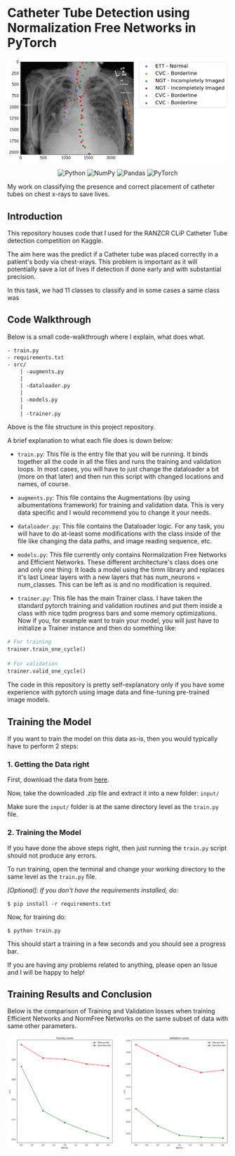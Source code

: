 # Catheter Tube Detection using Normalization Free Networks in PyTorch

<p align="center">
<img src="assets/__results___19_1.png" alt="Chest XRay with Annotated Catheter Tubes">
</p>

<p align="center">
<img alt="Python" src="https://img.shields.io/badge/python%20-%2314354C.svg?&style=for-the-badge&logo=python&logoColor=white"/>

<img alt="NumPy" src="https://img.shields.io/badge/numpy%20-%23013243.svg?&style=for-the-badge&logo=numpy&logoColor=white" />

<img alt="Pandas" src="https://img.shields.io/badge/pandas%20-%23150458.svg?&style=for-the-badge&logo=pandas&logoColor=white" />

<img alt="PyTorch" src="https://img.shields.io/badge/PyTorch%20-%23EE4C2C.svg?&style=for-the-badge&logo=PyTorch&logoColor=white" />
</p>

My work on classifying the presence and correct placement of catheter tubes on chest x-rays to save lives.

## Introduction

This repository houses code that I used for the RANZCR CLiP Catheter Tube detection competition on Kaggle.

The aim here was the predict if a Catheter tube was placed correctly in a patient's body via chest-xrays. This problem is important as it will potentially save a lot of lives if detection if done early and with substantial precision.

In this task, we had 11 classes to classify and in some cases a same class was 

## Code Walkthrough

Below is a small code-walkthrough where I explain, what does what.

```
- train.py
- requirements.txt
- src/
    | -augments.py
    |
    | -dataloader.py
    |
    | -models.py
    |
    | -trainer.py
```

Above is the file structure in this project repository.

A brief explanation to what each file does is down below:

* `train.py`: This file is the entry file that you will be running. It binds together all the code in all the files and runs the training and validation loops. In most cases, you will have to just change the dataloader a bit (more on that later) and then run this script with changed locations and names, of course.

* `augments.py`: This file contains the Augmentations (by using albumentations framework) for training and validation data. This is very data specific and I would recommend you to change it your needs.

* `dataloader.py`: This file contains the Dataloader logic. For any task, you will have to do at-least some modifications with the class inside of the file like changing the data paths, and image reading sequence, etc.

* `models.py`: This file currently only contains Normalization Free Networks and Efficient Networks. These different architecture's class does one and only one thing: It loads a model using the timm library and replaces it's last Linear layers with a new layers that has num_neurons = num_classes. This can be left as is and no modification is required.

* `trainer.py`: This file has the main Trainer class. I have taken the standard pytorch training and validation routines and put them inside a class with nice tqdm progress bars and some memory optimizations. Now if you, for example want to train your model, you will just have to initialize a Trainer instance and then do something like:

```python
# For training
trainer.train_one_cycle()

# For validation
trainer.valid_one_cycle()
```

The code in this repository is pretty self-explanatory only if you have some experience with pytorch using image data and fine-tuning pre-trained image models.

## Training the Model

If you want to train the model on this data as-is, then you would typically have to perform 2 steps:

### 1. Getting the Data right

First, download the data from [here](https://www.kaggle.com/c/ranzcr-clip-catheter-line-classification/data).

Now, take the downloaded .zip file and extract it into a new folder: `input/`

Make sure the `input/` folder is at the same directory level as the `train.py` file.

### 2. Training the Model

If you have done the above steps right, then just running the `train.py` script should not produce any errors.

To run training, open the terminal and change your working directory to the same level as the `train.py` file.

*[Optional]: If you don't have the requirements installed, do:*

```shell
$ pip install -r requirements.txt
```

Now, for training do:

```shell
$ python train.py
```

This should start a training in a few seconds and you should see a progress bar.

If you are having any problems related to anything, please open an Issue and I will be happy to help!

## Training Results and Conclusion

Below is the comparison of Training and Validation losses when training Efficient Networks and NormFree Networks on the same subset of data with same other parameters.

![Comparison Results](assets/__results___14_0.png)
